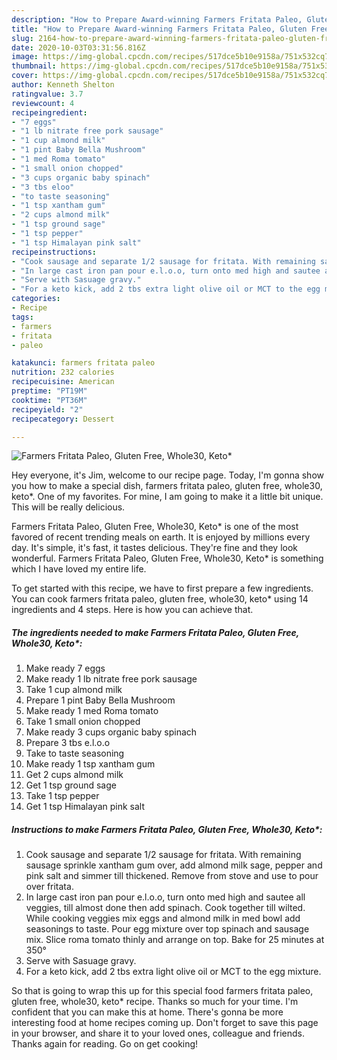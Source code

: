 ```yaml
---
description: "How to Prepare Award-winning Farmers Fritata Paleo, Gluten Free, Whole30, Keto*"
title: "How to Prepare Award-winning Farmers Fritata Paleo, Gluten Free, Whole30, Keto*"
slug: 2164-how-to-prepare-award-winning-farmers-fritata-paleo-gluten-free-whole30-keto
date: 2020-10-03T03:31:56.816Z
image: https://img-global.cpcdn.com/recipes/517dce5b10e9158a/751x532cq70/farmers-fritata-paleo-gluten-free-whole30-keto-recipe-main-photo.jpg
thumbnail: https://img-global.cpcdn.com/recipes/517dce5b10e9158a/751x532cq70/farmers-fritata-paleo-gluten-free-whole30-keto-recipe-main-photo.jpg
cover: https://img-global.cpcdn.com/recipes/517dce5b10e9158a/751x532cq70/farmers-fritata-paleo-gluten-free-whole30-keto-recipe-main-photo.jpg
author: Kenneth Shelton
ratingvalue: 3.7
reviewcount: 4
recipeingredient:
- "7 eggs"
- "1 lb nitrate free pork sausage"
- "1 cup almond milk"
- "1 pint Baby Bella Mushroom"
- "1 med Roma tomato"
- "1 small onion chopped"
- "3 cups organic baby spinach"
- "3 tbs eloo"
- "to taste seasoning"
- "1 tsp xantham gum"
- "2 cups almond milk"
- "1 tsp ground sage"
- "1 tsp pepper"
- "1 tsp Himalayan pink salt"
recipeinstructions:
- "Cook sausage and separate 1/2 sausage for fritata. With remaining sausage sprinkle xantham gum over, add almond milk sage, pepper and pink salt and simmer till thickened. Remove from stove and use to pour over fritata."
- "In large cast iron pan pour e.l.o.o, turn onto med high and sautee all veggies, till almost done then add spinach. Cook together till wilted. While cooking veggies mix eggs and almond milk in med bowl add seasonings to taste. Pour egg mixture over top spinach and sausage mix. Slice roma tomato thinly and arrange on top. Bake for 25 minutes at 350°"
- "Serve with Sasuage gravy."
- "For a keto kick, add 2 tbs extra light olive oil or MCT to the egg mixture."
categories:
- Recipe
tags:
- farmers
- fritata
- paleo

katakunci: farmers fritata paleo 
nutrition: 232 calories
recipecuisine: American
preptime: "PT19M"
cooktime: "PT36M"
recipeyield: "2"
recipecategory: Dessert

---
```



![Farmers Fritata Paleo, Gluten Free, Whole30, Keto*](https://img-global.cpcdn.com/recipes/517dce5b10e9158a/751x532cq70/farmers-fritata-paleo-gluten-free-whole30-keto-recipe-main-photo.jpg)

Hey everyone, it's Jim, welcome to our recipe page. Today, I'm gonna show you how to make a special dish, farmers fritata paleo, gluten free, whole30, keto*. One of my favorites. For mine, I am going to make it a little bit unique. This will be really delicious.

Farmers Fritata Paleo, Gluten Free, Whole30, Keto* is one of the most favored of recent trending meals on earth. It is enjoyed by millions every day. It's simple, it's fast, it tastes delicious. They're fine and they look wonderful. Farmers Fritata Paleo, Gluten Free, Whole30, Keto* is something which I have loved my entire life.




To get started with this recipe, we have to first prepare a few ingredients. You can cook farmers fritata paleo, gluten free, whole30, keto* using 14 ingredients and 4 steps. Here is how you can achieve that.

<!--inarticleads1-->

##### The ingredients needed to make Farmers Fritata Paleo, Gluten Free, Whole30, Keto*:

1. Make ready 7 eggs
1. Make ready 1 lb nitrate free pork sausage
1. Take 1 cup almond milk
1. Prepare 1 pint Baby Bella Mushroom
1. Make ready 1 med Roma tomato
1. Take 1 small onion chopped
1. Make ready 3 cups organic baby spinach
1. Prepare 3 tbs e.l.o.o
1. Take to taste seasoning
1. Make ready 1 tsp xantham gum
1. Get 2 cups almond milk
1. Get 1 tsp ground sage
1. Take 1 tsp pepper
1. Get 1 tsp Himalayan pink salt




<!--inarticleads2-->

##### Instructions to make Farmers Fritata Paleo, Gluten Free, Whole30, Keto*:

1. Cook sausage and separate 1/2 sausage for fritata. With remaining sausage sprinkle xantham gum over, add almond milk sage, pepper and pink salt and simmer till thickened. Remove from stove and use to pour over fritata.
1. In large cast iron pan pour e.l.o.o, turn onto med high and sautee all veggies, till almost done then add spinach. Cook together till wilted. While cooking veggies mix eggs and almond milk in med bowl add seasonings to taste. Pour egg mixture over top spinach and sausage mix. Slice roma tomato thinly and arrange on top. Bake for 25 minutes at 350°
1. Serve with Sasuage gravy.
1. For a keto kick, add 2 tbs extra light olive oil or MCT to the egg mixture.




So that is going to wrap this up for this special food farmers fritata paleo, gluten free, whole30, keto* recipe. Thanks so much for your time. I'm confident that you can make this at home. There's gonna be more interesting food at home recipes coming up. Don't forget to save this page in your browser, and share it to your loved ones, colleague and friends. Thanks again for reading. Go on get cooking!
